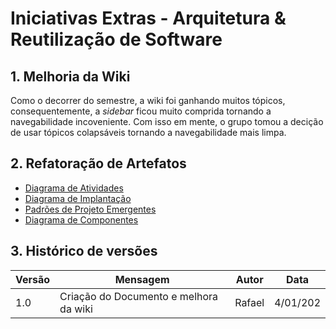 # Iniciativas Extras - Arquitetura & Reutilização de Software

## 1. Melhoria da Wiki
Como o decorrer do semestre, a wiki foi ganhando muitos tópicos, consequentemente, a *sidebar* ficou muito comprida tornando a navegabilidade incoveniente. Com isso em mente, o grupo tomou a decição de usar tópicos colapsáveis tornando a navegabilidade mais limpa.

## 2. Refatoração de Artefatos
* [Diagrama de Atividades](/Modelagem/2.1.2.DiagramaAtividades.md?id=diagrama-de-atividades)
* [Diagrama de Implantação](/Modelagem/2.1.1.DiagramaImplantacao.md?id=diagrama-de-implantação)
* [Padrões de Projeto Emergentes](/PadroesDeProjeto/3.3.PadroesExtra.md?id=módulo-padrões-de-projeto-extras)
* [Diagrama de Componentes](/Modelagem/2.2.1.DiagramaDeComponentes.md?id=diagrama-de-componentes)

## 3. Histórico de versões
  
| Versão | Mensagem                   | Autor        | Data       |
|--------|----------------------------|--------------|------------|
| 1.0    | Criação do Documento e melhora da wiki       | Rafael| 4/01/202